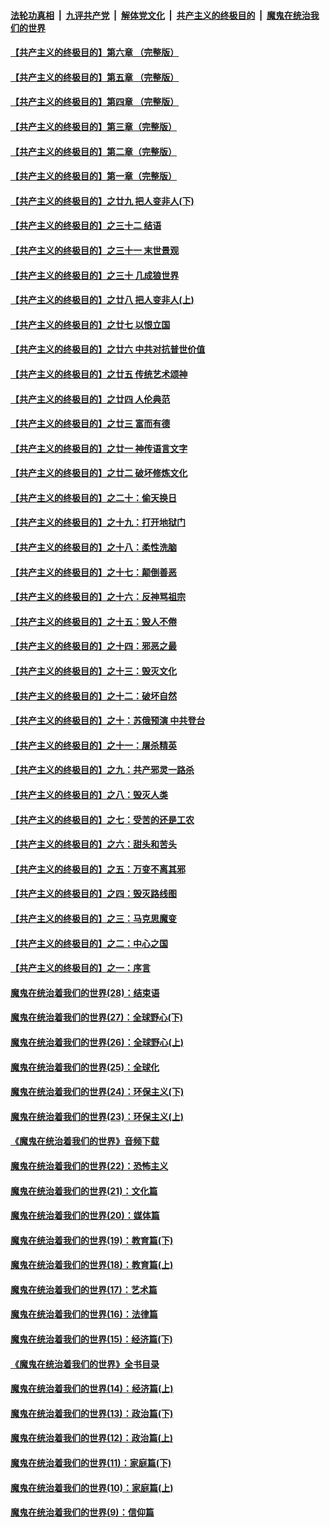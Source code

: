 ####  [法轮功真相](../../../../basic/blob/master/README.md?t=04150030) &nbsp;|&nbsp; [九评共产党](../../../../9ping.md/blob/master/README.md?t=04150030) &nbsp;|&nbsp; [解体党文化](../../../../jtdwh.md/blob/master/README.md?t=04150030)  &nbsp;|&nbsp; [共产主义的终极目的](../../../../gczydzjmd.md/blob/master/README.md?t=04150030) &nbsp;|&nbsp; [魔鬼在统治我们的世界](../../../../mgztzwmdsj.md/blob/master/README.md?t=04150030) 

#### [【共产主义的终极目的】第六章 （完整版）](../pages/nsc422/n11428913.md?t=04150030) 

#### [【共产主义的终极目的】第五章 （完整版）](../pages/nsc422/n11428912.md?t=04150030) 

#### [【共产主义的终极目的】第四章 （完整版）](../pages/nsc422/n11428907.md?t=04150030) 

#### [【共产主义的终极目的】第三章（完整版）](../pages/nsc422/n11428848.md?t=04150030) 

#### [【共产主义的终极目的】第二章（完整版）](../pages/nsc422/n11428831.md?t=04150030) 

#### [【共产主义的终极目的】第一章（完整版）](../pages/nsc422/n11417651.md?t=04150030) 

#### [【共产主义的终极目的】之廿九 把人变非人(下)](../pages/nsc422/n11344140.md?t=04150030) 

#### [【共产主义的终极目的】之三十二 结语](../pages/nsc422/n11360535.md?t=04150030) 

#### [【共产主义的终极目的】之三十一 末世景观](../pages/nsc422/n11351129.md?t=04150030) 

#### [【共产主义的终极目的】之三十 几成狼世界](../pages/nsc422/n11348280.md?t=04150030) 

#### [【共产主义的终极目的】之廿八 把人变非人(上)](../pages/nsc422/n11340492.md?t=04150030) 

#### [【共产主义的终极目的】之廿七 以恨立国](../pages/nsc422/n11336944.md?t=04150030) 

#### [【共产主义的终极目的】之廿六 中共对抗普世价值](../pages/nsc422/n11324785.md?t=04150030) 

#### [【共产主义的终极目的】之廿五 传统艺术颂神](../pages/nsc422/n11296396.md?t=04150030) 

#### [【共产主义的终极目的】之廿四 人伦典范](../pages/nsc422/n11296397.md?t=04150030) 

#### [【共产主义的终极目的】之廿三 富而有德](../pages/nsc422/n11283598.md?t=04150030) 

#### [【共产主义的终极目的】之廿一 神传语言文字](../pages/nsc422/n11263265.md?t=04150030) 

#### [【共产主义的终极目的】之廿二 破坏修炼文化](../pages/nsc422/n11245728.md?t=04150030) 

#### [【共产主义的终极目的】之二十：偷天换日](../pages/nsc422/n11238846.md?t=04150030) 

#### [【共产主义的终极目的】之十九：打开地狱门](../pages/nsc422/n11206376.md?t=04150030) 

#### [【共产主义的终极目的】之十八：柔性洗脑](../pages/nsc422/n11199994.md?t=04150030) 

#### [【共产主义的终极目的】之十七：颠倒善恶](../pages/nsc422/n11179782.md?t=04150030) 

#### [【共产主义的终极目的】之十六：反神骂祖宗](../pages/nsc422/n11166798.md?t=04150030) 

#### [【共产主义的终极目的】之十五：毁人不倦](../pages/nsc422/n11166792.md?t=04150030) 

#### [【共产主义的终极目的】之十四：邪恶之最](../pages/nsc422/n11150249.md?t=04150030) 

#### [【共产主义的终极目的】之十三：毁灭文化](../pages/nsc422/n11135227.md?t=04150030) 

#### [【共产主义的终极目的】之十二：破坏自然](../pages/nsc422/n11135214.md?t=04150030) 

#### [【共产主义的终极目的】之十：苏俄预演 中共登台](../pages/nsc422/n11118424.md?t=04150030) 

#### [【共产主义的终极目的】之十一：屠杀精英](../pages/nsc422/n11118442.md?t=04150030) 

#### [【共产主义的终极目的】之九：共产邪灵一路杀](../pages/nsc422/n11114139.md?t=04150030) 

#### [【共产主义的终极目的】之八：毁灭人类](../pages/nsc422/n11108503.md?t=04150030) 

#### [【共产主义的终极目的】之七：受苦的还是工农](../pages/nsc422/n11101809.md?t=04150030) 

#### [【共产主义的终极目的】之六：甜头和苦头](../pages/nsc422/n11096971.md?t=04150030) 

#### [【共产主义的终极目的】之五：万变不离其邪](../pages/nsc422/n11091285.md?t=04150030) 

#### [【共产主义的终极目的】之四：毁灭路线图](../pages/nsc422/n11086284.md?t=04150030) 

#### [【共产主义的终极目的】之三：马克思魔变](../pages/nsc422/n11061941.md?t=04150030) 

#### [【共产主义的终极目的】之二：中心之国](../pages/nsc422/n11047728.md?t=04150030) 

#### [【共产主义的终极目的】之一：序言](../pages/nsc422/n11086077.md?t=04150030) 

#### [魔鬼在统治着我们的世界(28)：结束语](../pages/nsc422/n10936246.md?t=04150030) 

#### [魔鬼在统治着我们的世界(27)：全球野心(下)](../pages/nsc422/n10928319.md?t=04150030) 

#### [魔鬼在统治着我们的世界(26)：全球野心(上)](../pages/nsc422/n10900318.md?t=04150030) 

#### [魔鬼在统治着我们的世界(25)：全球化](../pages/nsc422/n10788205.md?t=04150030) 

#### [魔鬼在统治着我们的世界(24)：环保主义(下)](../pages/nsc422/n10695307.md?t=04150030) 

#### [魔鬼在统治着我们的世界(23)：环保主义(上)](../pages/nsc422/n10688613.md?t=04150030) 

#### [《魔鬼在统治着我们的世界》音频下载](../pages/nsc422/n10635553.md?t=04150030) 

#### [魔鬼在统治着我们的世界(22)：恐怖主义](../pages/nsc422/n10614727.md?t=04150030) 

#### [魔鬼在统治着我们的世界(21)：文化篇](../pages/nsc422/n10597706.md?t=04150030) 

#### [魔鬼在统治着我们的世界(20)：媒体篇](../pages/nsc422/n10586579.md?t=04150030) 

#### [魔鬼在统治着我们的世界(19)：教育篇(下)](../pages/nsc422/n10564808.md?t=04150030) 

#### [魔鬼在统治着我们的世界(18)：教育篇(上)](../pages/nsc422/n10526970.md?t=04150030) 

#### [魔鬼在统治着我们的世界(17)：艺术篇](../pages/nsc422/n10499093.md?t=04150030) 

#### [魔鬼在统治着我们的世界(16)：法律篇](../pages/nsc422/n10485969.md?t=04150030) 

#### [魔鬼在统治着我们的世界(15)：经济篇(下)](../pages/nsc422/n10469975.md?t=04150030) 

#### [《魔鬼在统治着我们的世界》全书目录](../pages/nsc422/n10464261.md?t=04150030) 

#### [魔鬼在统治着我们的世界(14)：经济篇(上)](../pages/nsc422/n10457370.md?t=04150030) 

#### [魔鬼在统治着我们的世界(13)：政治篇(下)](../pages/nsc422/n10448270.md?t=04150030) 

#### [魔鬼在统治着我们的世界(12)：政治篇(上)](../pages/nsc422/n10444576.md?t=04150030) 

#### [魔鬼在统治着我们的世界(11)：家庭篇(下)](../pages/nsc422/n10440961.md?t=04150030) 

#### [魔鬼在统治着我们的世界(10)：家庭篇(上)](../pages/nsc422/n10435448.md?t=04150030) 

#### [魔鬼在统治着我们的世界(9)：信仰篇](../pages/nsc422/n10432159.md?t=04150030) 

